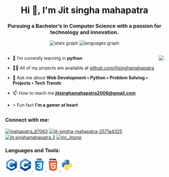 <h1 align="center">Hi 👋, I'm Jit singha mahapatra</h1>
<h3 align="center">Pursuing a Bachelor’s in Computer Science with a passion for technology and innovation.</h3>

<div align="center">
  <img src="https://github-readme-stats.vercel.app/api?username=jitsinghamahapatra&hide_title=false&hide_rank=false&show_icons=true&include_all_commits=true&count_private=true&disable_animations=false&theme=dracula&locale=en&hide_border=false" height="150" alt="stats graph" />
  <img src="https://github-readme-stats.vercel.app/api/top-langs?username=jitsinghamahapatra&locale=en&hide_title=false&layout=compact&card_width=320&langs_count=5&theme=dracula&hide_border=false" height="150" alt="languages graph" />
</div>

<br>
<div>
<img align="right" height="150" src="https://media.giphy.com/media/qgQUggAC3Pfv687qPC/giphy.gif" />
<div/>


- 🌱 I’m currently learning in **python**

- 👨‍💻 All of my projects are available at [github.com/jitsinghamahapatra](github.com/jitsinghamahapatra)

- 💬 Ask me about **Web Development • Python • Problem Solving • Projects • Tech Trends**

- 📫 How to reach me **jitsinghamahapatra2006@gmail.com**

- ⚡ Fun fact **I'm a gamer at heart**
<div>
<h3 align="left">Connect with me:</h3>
<p align="left">
<a href="https://twitter.com/mahapatra_87063" target="blank"><img align="center" src="https://raw.githubusercontent.com/rahuldkjain/github-profile-readme-generator/master/src/images/icons/Social/twitter.svg" alt="mahapatra_87063" height="30" width="40" /></a>
<a href="https://linkedin.com/in/jit-singha-mahapatra-2571a4325" target="blank"><img align="center" src="https://raw.githubusercontent.com/rahuldkjain/github-profile-readme-generator/master/src/images/icons/Social/linked-in-alt.svg" alt="jit-singha-mahapatra-2571a4325" height="30" width="40" /></a>
<a href="https://fb.com/jit.singhamahapatra.3" target="blank"><img align="center" src="https://raw.githubusercontent.com/rahuldkjain/github-profile-readme-generator/master/src/images/icons/Social/facebook.svg" alt="jit.singhamahapatra.3" height="30" width="40" /></a>
<a href="https://instagram.com/mr_jitsmp" target="blank"><img align="center" src="https://raw.githubusercontent.com/rahuldkjain/github-profile-readme-generator/master/src/images/icons/Social/instagram.svg" alt="mr_jitsmp" height="30" width="40" /></a>
</p>
<div/>

<h3 align="left">Languages and Tools:</h3>
<p align="left"> <a href="https://www.cprogramming.com/" target="_blank" rel="noreferrer"> <img src="https://raw.githubusercontent.com/devicons/devicon/master/icons/c/c-original.svg" alt="c" width="40" height="40"/> </a> <a href="https://www.w3schools.com/cpp/" target="_blank" rel="noreferrer"> <img src="https://raw.githubusercontent.com/devicons/devicon/master/icons/cplusplus/cplusplus-original.svg" alt="cplusplus" width="40" height="40"/> </a> <a href="https://www.w3schools.com/css/" target="_blank" rel="noreferrer"> <img src="https://raw.githubusercontent.com/devicons/devicon/master/icons/css3/css3-original-wordmark.svg" alt="css3" width="40" height="40"/> </a> <a href="https://www.w3.org/html/" target="_blank" rel="noreferrer"> <img src="https://raw.githubusercontent.com/devicons/devicon/master/icons/html5/html5-original-wordmark.svg" alt="html5" width="40" height="40"/> </a> <a href="https://www.python.org" target="_blank" rel="noreferrer"> <img src="https://raw.githubusercontent.com/devicons/devicon/master/icons/python/python-original.svg" alt="python" width="40" height="40"/> </a> </p>
